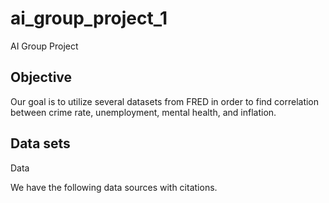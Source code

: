 # ai_group_project_1
AI Group Project 


## Objective

Our goal is to utilize several datasets from FRED in order to find correlation between crime rate, unemployment, mental health, and inflation.

## Data sets

Data 

We have the following data sources with citations.

